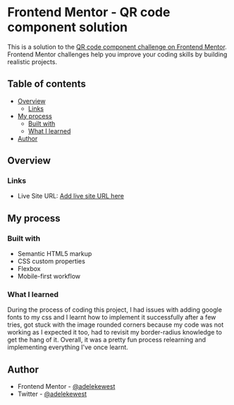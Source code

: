 # Frontend Mentor - QR code component solution

This is a solution to the [QR code component challenge on Frontend Mentor](https://www.frontendmentor.io/challenges/qr-code-component-iux_sIO_H). Frontend Mentor challenges help you improve your coding skills by building realistic projects. 

## Table of contents

- [Overview](#overview)
  - [Links](#links)
- [My process](#my-process)
  - [Built with](#built-with)
  - [What I learned](#what-i-learned)
- [Author](#author)


## Overview

### Links
- Live Site URL: [Add live site URL here](https://your-live-site-url.com)

## My process

### Built with

- Semantic HTML5 markup
- CSS custom properties
- Flexbox
- Mobile-first workflow

### What I learned

During the process of coding this project, I had issues with adding google fonts to my css and I learnt how to implement it successfully after a few tries, got stuck with the image rounded corners because my code was not working as I expected it too, had to revisit my border-radius knowledge to get the hang of it. Overall, it was a pretty fun process relearning and implementing everything I've once learnt.


## Author
- Frontend Mentor - [@adelekewest](https://www.frontendmentor.io/profile/adelekewest)
- Twitter - [@adelekewest](https://www.twitter.com/adelekewest)
